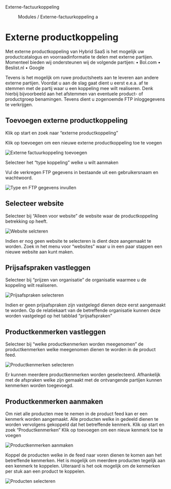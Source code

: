 <properties>
	<page>
		<title>Externe-factuurkoppeling</title>
		<description>Externe-factuurkoppeling</description>
	</page>
	<menu>
		<position>Modules / Externe-factuurkoppeling</position>
		<title>Externe Factuurkoppeling</title>
		<sort>a</sort>
	</menu>
</properties>

# Externe productkoppeling #
Met externe productkoppeling van Hybrid SaaS is het mogelijk uw productcatalogus en voorraadinformatie te delen met externe partijen. Momenteel bieden wij ondersteunen wij de volgende partijen:
•	Bol.com
•	Beslist.nl
•	Google

Tevens is het mogelijk om ruwe productsheets aan te leveren aan andere externe partijen.
Voordat u aan de slag gaat dient u eerst e.e.a. af te stemmen met de partij waar u een koppeling mee wilt realiseren. Denk hierbij bijvoorbeeld aan het afstemmen van eventuele product- of productgroep benamingen. Tevens dient u zogenoemde FTP inloggegevens te verkrijgen. 

## Toevoegen externe productkoppeling ##
Klik op start en zoek naar “externe productkoppeling”

Klik op toevoegen om een nieuwe externe productkoppeling toe te voegen

![Externe factuurkoppeling toevoegen](images/externe_productkoppeling_toevoegen.jpg)

Selecteer het “type koppeling” welke u wilt aanmaken

Vul de verkregen FTP gegevens in bestaande uit een gebruikersnaam en wachtwoord.

![Type en FTP gegevens invullen](images/type_FTP_gegevens.jpg)

## Selecteer website ##
Selecteer bij “Alleen voor website” de website waar de productkoppeling betrekking op heeft. 

![Website selcteren](images/website_selecteren.jpg)

<div class="info">
Indien er nog geen website te selecteren is dient deze aangemaakt te worden. Zoek in het menu voor “websites” waar u in een paar stappen een nieuwe website aan kunt maken.
</div>

## Prijsafspraken vastleggen ##
Selecteer bij “prijzen van organisatie” de organisatie waarmee u de koppeling wilt realiseren.

![Prijsafspraken selecteren](images/prijsafspraak_selecteren.jpg)

<div class="info">
Indien er geen prijsafspraken zijn vastgelegd dienen deze eerst aangemaakt te worden. Op de relatiekaart van de betreffende organisatie kunnen deze worden vastgelegd  op het tabblad “prijsafspraken”
</div>

## Productkenmerken vastleggen ##

Selecteer bij “welke productkenmerken worden meegenomen” de productkenmerken welke meegenomen dienen te worden in de product feed.

![Productkenmerken selecteren](images/productkenmerken_selecteren.jpg)

<div class="info">
Er kunnen meerdere productkenmerken worden geselecteerd. Afhankelijk met de afspraken welke zijn gemaakt met de ontvangende partijen kunnen kenmerken worden toegevoegd.
</div>

## Productkenmerken aanmaken ##
Om niet alle producten mee te nemen in de product feed kan er een kenmerk worden aangemaakt. Alle producten welke in gedeeld dienen te worden vervolgens gekoppeld dat het betreffende kenmerk.
Klik op start en zoek “Productkenmerken” 
Klik op toevoegen om een nieuw kenmerk toe te voegen

![Productkenmerken aanmaken](images/kenmerken_aanmaken.jpg)

Koppel de producten welke in de feed naar voren dienen te komen aan het betreffende kenmerken. Het is mogelijk om meerdere producten tegelijk aan een kenmerk te koppelen. Uiteraard is het ook mogelijk om de kenmerken per stuk aan een product te koppelen.

![Producten selecteren](images/producten_selecteren.jpg)